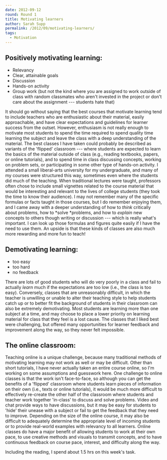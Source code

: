 ```yaml
---
date: 2012-09-12
round: Round 1
title: Motivating learners
author: Sarah Supp
permalink: /2012/09/motivating-learners/
tags:
  - Motivation
---
```

## **Positively motivating learning:**

*   Relevancy
*   Clear, attainable goals
*   Discussion
*   Hands-on activity
*   Group work (but not the kind where you are assigned to work outside of class with random classmates who aren't invested in the project or don't care about the assignment --- students hate that)

It should go without saying that the best courses that motivate learning tend to include teachers who are enthusiastic about their material, easily approachable, and have clear expectations and guidelines for learner success from the outset. However, enthusiasm is not really enough to motivate most students to spend the time required to spend quality time learning the subject and leave the class with a deep understanding of the material. The best classes I have taken could probably be described as variants of the 'flipped' classroom --- where students are expected to learn the basics of the material outside of class (e.g., reading textbooks, papers, or online tutorials), and to spend time in class discussing concepts, working on problem sets, or participating in some other type of hands-on activity. I attended a small liberal-arts university for my undergraduate, and many of my courses were structured this way, sometimes even where the students did much of the teaching. When traditional lectures were taught, professors often chose to include small vignettes related to the course material that would be interesting and relevant to the lives of college students (they took the time to know their audience). I may not remember many of the specific formulas or facts taught in those courses, but I do remember enjoying them, and I came away with a deeper understanding of how to *think* critically about problems, how to *solve *problems, and how to *explain* new concepts to others though writing or discussion --- which is really what's important. I can look up those formulas and figures quite easily if I have the need to use them. An upside is that these kinds of classes are also much more rewarding and more fun to teach!

## **Demotivating learning:**

*   too easy
*   too hard
*   no feedback

There are lots of good students who will do very poorly in a class and fail to actually *learn* much if the expectations are too low (i.e., the class is too easy). Conversely, classes that are unreasonably difficult, in which the teacher is unwilling or unable to alter their teaching style to help students catch up or to better fit the background of students in their classroom can also be extremely demotivating. Most students are learning more than one subject at a time, and may choose to place a lower priority on learning material for class that they feel is a lost cause. The classes that I liked best were challenging, but offered many opportunities for learner feedback and improvement along the way, so they never felt impossible.

## **The online classroom:**

Teaching online is a unique challenge, because many traditional methods of motivating learning may not work as well or may be difficult. Other than short tutorials, I have never actually taken an entire course online, so I'm working on some assumptions and guesswork here. One challenge to online classes is that the work isn't face-to-face, so although you can get the benefits of a 'flipped' classroom where students learn pieces of information on their own (i.e., texts or online tutorials), it would be much more difficult to effectively re-create the other half of the classroom where students and teacher work together 'in-class' to discuss and solve problems. Video and chat provide ways to have discussions, but it may be easy for students to 'hide' their unease with a subject or fail to get the feedback that they need to improve. Depending on the size of the online course, it may also be difficult to adequately determine the appropriate level of incoming students or to provide real-world examples with relevancy to all learners. Online classes do have a major benefit of allowing students to work at their own pace, to use creative methods and visuals to transmit concepts, and to have continuous feedback on course pace, interest, and difficulty along the way.

Including the reading, I spend about 1.5 hrs on this week's task.
